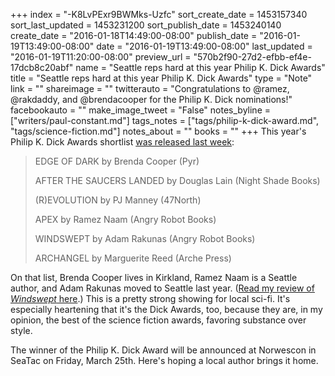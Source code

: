 +++
index = "-K8LvPExr9BWMks-Uzfc"
sort_create_date = 1453157340
sort_last_updated = 1453231200
sort_publish_date = 1453240140
create_date = "2016-01-18T14:49:00-08:00"
publish_date = "2016-01-19T13:49:00-08:00"
date = "2016-01-19T13:49:00-08:00"
last_updated = "2016-01-19T11:20:00-08:00"
preview_url = "570b2f90-27d2-efbb-ef4e-17dcb8c20abf"
name = "Seattle reps hard at this year Philip K. Dick Awards"
title = "Seattle reps hard at this year Philip K. Dick Awards"
type = "Note"
link = ""
shareimage = ""
twitterauto = "Congratulations to @ramez, @rakdaddy, and @brendacooper for the Philip K. Dick nominations!"
facebookauto = ""
make_image_tweet = "False"
notes_byline = ["writers/paul-constant.md"]
tags_notes = ["tags/philip-k-dick-award.md", "tags/science-fiction.md"]
notes_about = ""
books = ""
+++
This year's Philip K. Dick Awards shortlist [was released last week](http://www.philipkdickaward.org/):

<blockquote><p>EDGE OF DARK by Brenda Cooper (Pyr)</p>
<p>AFTER THE SAUCERS LANDED by Douglas Lain (Night Shade Books)</p>
<p>(R)EVOLUTION by PJ Manney (47North)</p>
<p>APEX by Ramez Naam (Angry Robot Books)</p>
<p>WINDSWEPT by Adam Rakunas (Angry Robot Books)</p>
<p>ARCHANGEL by Marguerite Reed (Arche Press)</p></blockquote>

On that list, Brenda Cooper lives in Kirkland, Ramez Naam is a Seattle author, and Adam Rakunas moved to Seattle last year. ([Read my review of *Windswept* here](http://seattlereviewofbooks.com/reviews/state-of-the-union/).) This is a pretty strong showing for local sci-fi. It's especially heartening that it's the Dick Awards, too, because they are, in my opinion, the best of the science fiction awards, favoring substance over style. 

The winner of the Philip K. Dick Award will be announced at Norwescon in SeaTac on Friday, March 25th. Here's hoping a local author brings it home.
